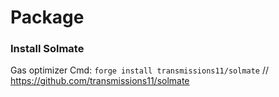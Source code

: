 # Package
### Install Solmate
Gas optimizer
Cmd: `forge install transmissions11/solmate`
// https://github.com/transmissions11/solmate
